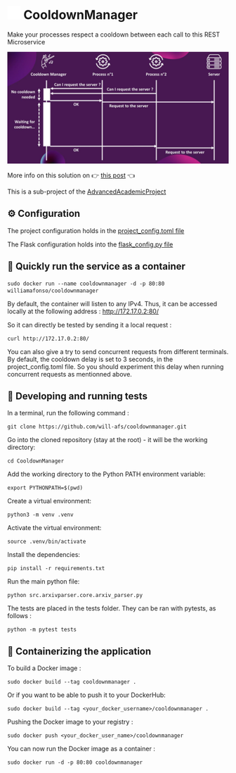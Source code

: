 # <img src="https://github.com/will-afs/AdvancedAcademicProject/blob/main/doc/Icons/CooldownManager.png" width="30"> CooldownManager
Make your processes respect a cooldown between each call to this REST Microservice

<img src="https://github.com/will-afs/CooldownManager/blob/main/doc/CooldownManager%20sequence%20diagram.JPG" width="700">

More info on this solution on 👉 [this post](https://www.linkedin.com/feed/update/urn:li:activity:6893219171723816960/) 👈

This is a sub-project of the [AdvancedAcademicProject](https://github.com/will-afs/AdvancedAcademicProject/)

⚙️ Configuration
-----------------
The project configuration holds in the [project_config.toml file](https://github.com/will-afs/CooldownManager/blob/main/project_config.toml)

The Flask configuration holds into the [flask_config.py file](https://github.com/will-afs/CooldownManager/blob/main/flask_config.py)

🐇 Quickly run the service as a container
-----------------------------------------

    sudo docker run --name cooldownmanager -d -p 80:80 williamafonso/cooldownmanager
    
By default, the container will listen to any IPv4. Thus, it can be accessed locally at the following address : http://172.17.0.2:80/

So it can directly be tested by sending it a local request :

    curl http://172.17.0.2:80/

You can also give a try to send concurrent requests from different terminals.
By default, the cooldown delay is set to 3 seconds, in the project_config.toml file.
So you should experiment this delay when running concurrent requests as mentionned above.

🧪 Developing and running tests
--------------------------------
In a terminal, run the following command :

    git clone https://github.com/will-afs/cooldownmanager.git

Go into the cloned repository (stay at the root) - it will be the working directory:

    cd CooldownManager

Add the working directory to the Python PATH environment variable:

    export PYTHONPATH=$(pwd)
    
Create a virtual environment:

    python3 -m venv .venv

Activate the virtual environment:
    
    source .venv/bin/activate
    
Install the dependencies:
    
    pip install -r requirements.txt

Run the main python file:

    python src.arxivparser.core.arxiv_parser.py

The tests are placed in the tests folder. They can be ran with pytests, as follows :

    python -m pytest tests
 
🐋 Containerizing the application 
----------------------------------
To build a Docker image :

    sudo docker build --tag cooldownmanager .
    
Or if you want to be able to push it to your DockerHub:

    sudo docker build --tag <your_docker_username>/cooldownmanager .

Pushing the Docker image to your registry :

    sudo docker push <your_docker_user_name>/cooldownmanager

You can now run the Docker image as a container :

    sudo docker run -d -p 80:80 cooldownmanager
